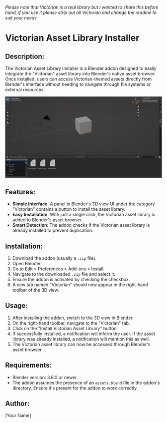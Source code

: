 _Please note that Victorian is a real library but I wanted to share this before hand, if you use it please strip out all Victorian and change the readme to suit your needs_

# Victorian Asset Library Installer

## Description:

The Victorian Asset Library Installer is a Blender addon designed to easily integrate the "Victorian" asset library into Blender's native asset browser. Once installed, users can access Victorian-themed assets directly from Blender's interface without needing to navigate through file systems or external resources.

![showing the working addon and the install button](./docs/img/post_installed.png)

## Features:

- **Simple Interface**: A panel in Blender's 3D view UI under the category "Victorian" contains a button to install the asset library.
- **Easy Installation**: With just a single click, the Victorian asset library is added to Blender's asset browser.
- **Smart Detection**: The addon checks if the Victorian asset library is already installed to prevent duplication.

## Installation:

1. Download the addon (usually a `.zip` file).
2. Open Blender.
3. Go to Edit > Preferences > Add-ons > Install.
4. Navigate to the downloaded `.zip` file and select it.
5. Ensure the addon is activated by checking the checkbox.
6. A new tab named "Victorian" should now appear in the right-hand toolbar of the 3D view.

## Usage:

1. After installing the addon, switch to the 3D view in Blender.
2. On the right-hand toolbar, navigate to the "Victorian" tab.
3. Click on the "Install Victorian Asset Library" button.
4. If successfully installed, a notification will inform the user. If the asset library was already installed, a notification will mention this as well.
5. The Victorian asset library can now be accessed through Blender's asset browser.

## Requirements:

- Blender version: 3.6.0 or newer.
- The addon assumes the presence of an `assets.blend` file in the addon's directory. Ensure it's present for the addon to work correctly.

## Author:

\[Your Name\]
